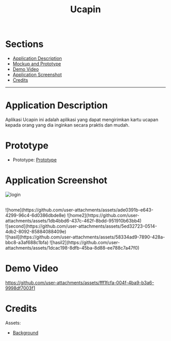 
<h1 align="center">Ucapin</h1>
<br />


# Sections
- [Application Description](#application-description)
- [Mockup and Prototype](#mockup-and-prototype)
- [Demo Video](#demo-video)
- [Application Screenshot](#application-screenshot)
- [Credits](#credits)


---


# Application Description
Aplikasi Ucapin ini adalah aplikasi yang dapat mengirimkan kartu ucapan kepada orang yang dia inginkan secara praktis dan mudah.


# Prototype
- Prototype: <a href="https://www.figma.com/proto/vapYVo6AepnxoVzn95zs06/UTS-Prak.Mobile?node-id=7-7&node-type=canvas&t=yWWUsLXoto8SQq6W-0&scaling=scale-down&content-scaling=fixed&page-id=0%3A1&starting-point-node-id=7%3A7&show-proto-sidebar=1">Prototype</a>


# Application Screenshot
![login](https://github.com/user-attachments/assets/db956449-44b3-40d7-af95-cd525d8aabff)


<br />
![home](https://github.com/user-attachments/assets/ade0391b-e643-4299-96c4-6d0386dbde8e)
![home2](https://github.com/user-attachments/assets/1db4bbd6-437c-462f-8bdd-951910b63bb4)


<br />
![second](https://github.com/user-attachments/assets/5ed32723-0514-4db2-8092-85884088409e)

<br />
![hasil](https://github.com/user-attachments/assets/58334ad9-7890-428a-bbc8-a3af688c1bfa)
![hasil2](https://github.com/user-attachments/assets/1dcac198-8dfb-45ba-8d88-ee788c7a47f0)


# Demo Video
https://github.com/user-attachments/assets/fff1fcfa-004f-4ba9-b3a6-9998df7003f1





# Credits
Assets:
- <a href="https://www.freepik.com">Background</a>
